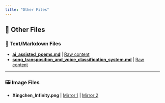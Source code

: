 ```yaml
---
title: "Other Files"
---
```


<!-- Favicon -->
<link rel="icon" type="image/x-icon" href="./others/face.ico" />

## 📂 Other Files

### 📄 Text/Markdown Files

* **[ai\_assisted\_poems.md](./others/ai_assisted_poems)** |
  [Raw content](https://raw.githubusercontent.com/choralakari/choralakari-archive/refs/heads/main/others/ai_assisted_poems.md)
* **[song\_transposition\_and\_voice\_classification\_system.md](./others/song_transposition_and_voice_classification_system)** |
  [Raw content](https://raw.githubusercontent.com/choralakari/choralakari-archive/refs/heads/main/others/song_transposition_and_voice_classification_system.md)

---

### 🖼️ Image Files

* **Xingchen\_Infinity.png** |
  [Mirror 1](https://huggingface.co/1358Adrian/so-vits-svc-rvc-models/resolve/main/RVC_v2_Public_Models/Xingchen_Infinity.png) |
  [Mirror 2](https://choralakari.github.io/Xingchen_Infinity.png)
